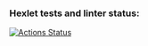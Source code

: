 ### Hexlet tests and linter status:
[![Actions Status](https://github.com/ZufarGaniev/frontend-project-44/actions/workflows/hexlet-check.yml/badge.svg)](https://github.com/ZufarGaniev/frontend-project-44/actions)